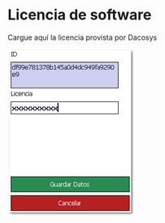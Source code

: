 # Licencia de software

Cargue aquí la licencia provista por Dacosys

![drex_licencia_de_software_screen.png](drex_licencia_de_software_screen.png)
